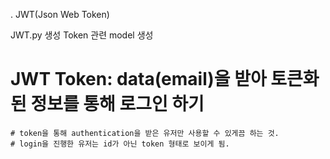 .
JWT(Json Web Token)

 JWT.py 생성
 Token 관련 model 생성
 # JWT Token: data(email)을 받아 토큰화된 정보를 통해 로그인 하기
    # token을 통해 authentication을 받은 유저만 사용할 수 있게끔 하는 것.
    # login을 진행한 유저는 id가 아닌 token 형태로 보이게 됨.
